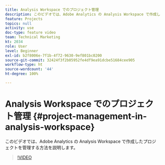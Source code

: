 ```yaml
---
title: Analysis Workspace でのプロジェクト管理
description: このビデオでは、Adobe Analytics の Analysis Workspace で作成したプロジェクトを管理する方法を説明します。
feature: Projects
topics: null
activity: use
doc-type: feature video
team: Technical Marketing
kt: 2034
role: User
level: Beginner
exl-id: b2f8006e-7f1b-4f72-9630-9ef801bc0200
source-git-commit: 32424f3f2b05952fe4df9ea91dcbe51684cee905
workflow-type: ht
source-wordcount: '44'
ht-degree: 100%

---
```


# Analysis Workspace でのプロジェクト管理 {#project-management-in-analysis-workspace}

このビデオでは、Adobe Analytics の Analysis Workspace で作成したプロジェクトを管理する方法を説明します。

>[!VIDEO](https://video.tv.adobe.com/v/24035/?quality=12)
